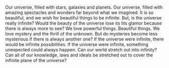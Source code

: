 Our universe, filled with stars, galaxies and planets. Our universe, filled with amazing spectacles and wonders far beyond what we imagined. It is so beautiful, and we wish for beautiful things to be infinite. But, is the universe really infinite? Would the beauty of the universe lose its lits glamor because there is always more to see? We love powerful things. Beautiful things. We love mystery and the thrill of the unknown. But do mysteries become less mysterious if there is always another one? If the universe were infinite, there would be infinite possibilities. If the universe were infinite, something unexpected could always happen. Can our world stretch out into infinity? Can all of our knowledge, laws and ideals be stretched out to cover the infinite plane of the universe?

